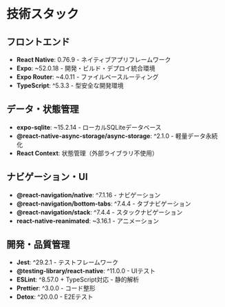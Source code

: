 # 技術スタック

## フロントエンド
- **React Native**: 0.76.9 - ネイティブアプリフレームワーク
- **Expo**: ~52.0.18 - 開発・ビルド・デプロイ統合環境
- **Expo Router**: ~4.0.11 - ファイルベースルーティング
- **TypeScript**: ^5.3.3 - 型安全な開発環境

## データ・状態管理
- **expo-sqlite**: ~15.2.14 - ローカルSQLiteデータベース
- **@react-native-async-storage/async-storage**: ^2.1.0 - 軽量データ永続化
- **React Context**: 状態管理（外部ライブラリ不使用）

## ナビゲーション・UI
- **@react-navigation/native**: ^7.1.16 - ナビゲーション
- **@react-navigation/bottom-tabs**: ^7.4.4 - タブナビゲーション
- **@react-navigation/stack**: ^7.4.4 - スタックナビゲーション
- **react-native-reanimated**: ~3.16.1 - アニメーション

## 開発・品質管理
- **Jest**: ^29.2.1 - テストフレームワーク
- **@testing-library/react-native**: ^11.0.0 - UIテスト
- **ESLint**: ^8.57.0 + TypeScript対応 - 静的解析
- **Prettier**: ^3.0.0 - コード整形
- **Detox**: ^20.0.0 - E2Eテスト
